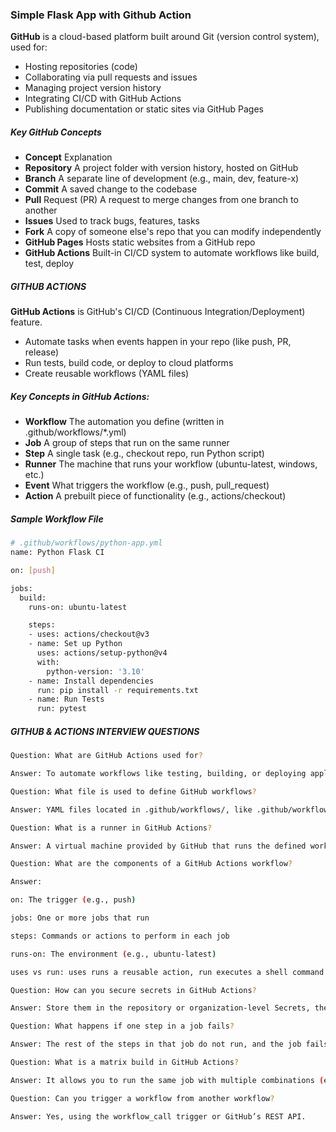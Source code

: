 ### Simple Flask App with Github Action 

**GitHub** is a cloud-based platform built around Git (version control system), used for:

- Hosting repositories (code)
- Collaborating via pull requests and issues
- Managing project version history
- Integrating CI/CD with GitHub Actions
- Publishing documentation or static sites via GitHub Pages

##### Key GitHub Concepts

- **Concept**	Explanation
- **Repository**	A project folder with version history, hosted on GitHub
- **Branch**	A separate line of development (e.g., main, dev, feature-x)
- **Commit**	A saved change to the codebase
- **Pull** Request (PR)	A request to merge changes from one branch to another
- **Issues**	Used to track bugs, features, tasks
- **Fork**	A copy of someone else's repo that you can modify independently
- **GitHub Pages**	Hosts static websites from a GitHub repo
- **GitHub Actions**	Built-in CI/CD system to automate workflows like build, test, deploy

##### GITHUB ACTIONS

**GitHub Actions** is GitHub's CI/CD (Continuous Integration/Deployment) feature.

- Automate tasks when events happen in your repo (like push, PR, release)
- Run tests, build code, or deploy to cloud platforms
- Create reusable workflows (YAML files)

##### Key Concepts in GitHub Actions:

- **Workflow**	The automation you define (written in .github/workflows/*.yml)
- **Job**	A group of steps that run on the same runner
- **Step**	A single task (e.g., checkout repo, run Python script)
- **Runner**	The machine that runs your workflow (ubuntu-latest, windows, etc.)
- **Event**	What triggers the workflow (e.g., push, pull_request)
- **Action**	A prebuilt piece of functionality (e.g., actions/checkout)

##### Sample Workflow File

```bash
# .github/workflows/python-app.yml
name: Python Flask CI

on: [push]

jobs:
  build:
    runs-on: ubuntu-latest

    steps:
    - uses: actions/checkout@v3
    - name: Set up Python
      uses: actions/setup-python@v4
      with:
        python-version: '3.10'
    - name: Install dependencies
      run: pip install -r requirements.txt
    - name: Run Tests
      run: pytest
```

##### GITHUB & ACTIONS INTERVIEW QUESTIONS

```bash
Question: What are GitHub Actions used for?

Answer: To automate workflows like testing, building, or deploying applications based on events (e.g., code pushes).
```

```bash
Question: What file is used to define GitHub workflows?

Answer: YAML files located in .github/workflows/, like .github/workflows/deploy.yml.
```

```bash
Question: What is a runner in GitHub Actions?

Answer: A virtual machine provided by GitHub that runs the defined workflows (e.g., ubuntu-latest).
```

```bash
Question: What are the components of a GitHub Actions workflow? 

Answer: 

on: The trigger (e.g., push)

jobs: One or more jobs that run

steps: Commands or actions to perform in each job

runs-on: The environment (e.g., ubuntu-latest)

uses vs run: uses runs a reusable action, run executes a shell command
```

```bash
Question: How can you secure secrets in GitHub Actions?

Answer: Store them in the repository or organization-level Secrets, then reference them as ${{ secrets.SECRET_NAME }}.
```

```bash
Question: What happens if one step in a job fails?

Answer: The rest of the steps in that job do not run, and the job fails.
```

```bash
Question: What is a matrix build in GitHub Actions?

Answer: It allows you to run the same job with multiple combinations (e.g., different Python versions or OSes).
```

```bash
Question: Can you trigger a workflow from another workflow?

Answer: Yes, using the workflow_call trigger or GitHub’s REST API.
```
